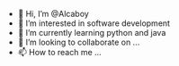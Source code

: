 - 👋 Hi, I’m @Alcaboy
- 👀 I’m interested in software development
- 🌱 I’m currently learning python and java
- 💞️ I’m looking to collaborate on ...
- 📫 How to reach me ...

<!---
Alcaboy/Alcaboy is a ✨ special ✨ repository because its `README.md` (this file) appears on your GitHub profile.
You can click the Preview link to take a look at your changes.
--->
